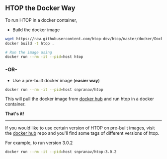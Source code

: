 HTOP the Docker Way
---
To run HTOP in a docker container,

* Build the docker image
```sh
wget https://raw.githubusercontent.com/htop-dev/htop/master/docker/Dockerfile
docker build -t htop .

# Run the image using
docker run --rm -it --pid=host htop
```
### -OR-
* Use a pre-built docker image (**easier way**)
```sh
docker run --rm -it --pid=host snpranav/htop
```
This  will pull the docker image from [docker hub](https://hub.docker.com/snpranav/htop) and run htop in a docker container.

**That's it!**

---
If you would like to use certain version of HTOP on pre-built images, visit the [docker hub](https://hub.docker.com/snpranav/htop) repo and you'll find some tags of different versions of htop.

For example, to run version 3.0.2
```sh
docker run --rm -it --pid=host snpranav/htop:3.0.2
```

